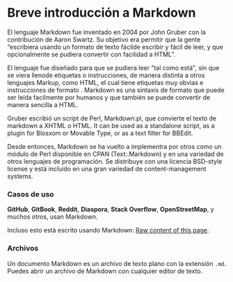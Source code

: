 # Breve introducción a Markdown

El lenguaje Markdown fue inventado en 2004 por John Gruber con la contribución de Aaron Swartz. Su objetivo era permitir que la gente “escribiera usando un formato de texto fácilde escribir y fácil de leer, y que opcionalmente se pudiera convertir con facilidad a  HTML”.

El lenguaje fue diseñado para que se pudiera leer "tal como está", sin que se viera llenode etiquetas o instrucciones, de manera distinta a otros lenguajes Markup, como HTML, el cual tiene etiquetas muy obvias e instrucciones de formato . Markdown es una sintaxis de formato que puede ser leída facilmente por humanos y que también se puede convertir de manera sencilla a HTML.

Gruber escribió un script de Perl, Markdown.pl, que convierte el texto de markdown a XHTML o HTML. It can be used as a standalone script, as a plugin for Blosxom or Movable Type, or as a text filter for BBEdit.

Desde entonces, Markdown se ha vuelto a implementra por otros como un módulo de Perl disponible en CPAN (Text::Markdown) y en una variedad de otros lenguajes de programación. Se distribuye con una licencia BSD-style license y está incluido en una gran variedad de content-management systems.

### Casos de uso

**GitHub**, **GitBook**, **Reddit**, **Diaspora**, **Stack Overflow**, **OpenStreetMap**, y muchos otros, usan Markdown.

Incluso esto está escrito usando Markdown: [Raw content of this page](https://raw.githubusercontent.com/GitbookIO/markdown/master/about/README.md).

### Archivos

Un documento Markdown es un archivo de texto plano con la extensión `.md`. Puedes abrir un archivo de Markdown con cualquier editor de texto.
